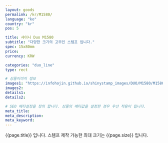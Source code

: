 ```yaml
---
layout: goods
permalink: /kr/M1580/
language: "ko"
country: "kr"
pos: 5

title: 샤이니 Duo M1580
subtitle: "다양한 크기의 고무인 스템프 입니다."
spec: 15x80mm
price:
currency: KRW

categories: "duo_line"
type: rect

# 상품이미지 정보
images1: "https://infohojin.github.io/shinystamp_images/DUO/M1580/M1580_1.jpg"
images2:
details1:
details2:    

# SEO 메타설정을 정의 합니다. 상품의 메타값을 설정한 경우 우선 적용이 됩니다.
meta_title: 
meta_description:
meta_keyword:
---
```


{{page.title}} 입니다. 스템프 제작 가능한 최대 크기는 {{page.size}} 입니다.